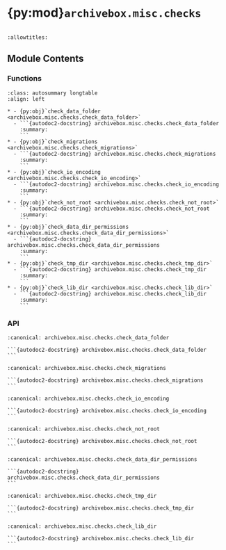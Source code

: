 # {py:mod}`archivebox.misc.checks`

```{py:module} archivebox.misc.checks
```

```{autodoc2-docstring} archivebox.misc.checks
:allowtitles:
```

## Module Contents

### Functions

````{list-table}
:class: autosummary longtable
:align: left

* - {py:obj}`check_data_folder <archivebox.misc.checks.check_data_folder>`
  - ```{autodoc2-docstring} archivebox.misc.checks.check_data_folder
    :summary:
    ```
* - {py:obj}`check_migrations <archivebox.misc.checks.check_migrations>`
  - ```{autodoc2-docstring} archivebox.misc.checks.check_migrations
    :summary:
    ```
* - {py:obj}`check_io_encoding <archivebox.misc.checks.check_io_encoding>`
  - ```{autodoc2-docstring} archivebox.misc.checks.check_io_encoding
    :summary:
    ```
* - {py:obj}`check_not_root <archivebox.misc.checks.check_not_root>`
  - ```{autodoc2-docstring} archivebox.misc.checks.check_not_root
    :summary:
    ```
* - {py:obj}`check_data_dir_permissions <archivebox.misc.checks.check_data_dir_permissions>`
  - ```{autodoc2-docstring} archivebox.misc.checks.check_data_dir_permissions
    :summary:
    ```
* - {py:obj}`check_tmp_dir <archivebox.misc.checks.check_tmp_dir>`
  - ```{autodoc2-docstring} archivebox.misc.checks.check_tmp_dir
    :summary:
    ```
* - {py:obj}`check_lib_dir <archivebox.misc.checks.check_lib_dir>`
  - ```{autodoc2-docstring} archivebox.misc.checks.check_lib_dir
    :summary:
    ```
````

### API

````{py:function} check_data_folder() -> None
:canonical: archivebox.misc.checks.check_data_folder

```{autodoc2-docstring} archivebox.misc.checks.check_data_folder
```
````

````{py:function} check_migrations()
:canonical: archivebox.misc.checks.check_migrations

```{autodoc2-docstring} archivebox.misc.checks.check_migrations
```
````

````{py:function} check_io_encoding()
:canonical: archivebox.misc.checks.check_io_encoding

```{autodoc2-docstring} archivebox.misc.checks.check_io_encoding
```
````

````{py:function} check_not_root()
:canonical: archivebox.misc.checks.check_not_root

```{autodoc2-docstring} archivebox.misc.checks.check_not_root
```
````

````{py:function} check_data_dir_permissions()
:canonical: archivebox.misc.checks.check_data_dir_permissions

```{autodoc2-docstring} archivebox.misc.checks.check_data_dir_permissions
```
````

````{py:function} check_tmp_dir(tmp_dir=None, throw=False, quiet=False, must_exist=True)
:canonical: archivebox.misc.checks.check_tmp_dir

```{autodoc2-docstring} archivebox.misc.checks.check_tmp_dir
```
````

````{py:function} check_lib_dir(lib_dir: pathlib.Path | None = None, throw=False, quiet=False, must_exist=True)
:canonical: archivebox.misc.checks.check_lib_dir

```{autodoc2-docstring} archivebox.misc.checks.check_lib_dir
```
````
